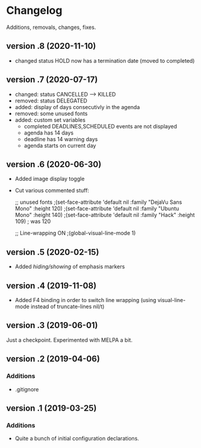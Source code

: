 # Changelog

Additions, removals, changes, fixes.

## version .8 (2020-11-10)

* changed status HOLD now has a termination date (moved to completed)

## version .7 (2020-07-17)

* changed: status CANCELLED --> KILLED
* removed: status DELEGATED
* added: display of days consecutivly in the agenda
* removed: some unused fonts
* added: custom set variables
	* completed DEADLINES,SCHEDULED events are not displayed
	* agenda has 14 days
	* deadline has 14 warning days
	* agenda starts on current day

## version .6 (2020-06-30)

* Added image display toggle

* Cut various commented stuff: 

	;; unused fonts
	;(set-face-attribute 'default nil :family "DejaVu Sans Mono" :height 120)
	;(set-face-attribute 'default nil :family "Ubuntu Mono" :height 140)
	;(set-face-attribute 'default nil :family "Hack" :height 109) ; was 120

	;; Line-wrapping ON
	;(global-visual-line-mode 1)

## version .5 (2020-02-15)
* Added *hiding/showing* of emphasis markers

## version .4 (2019-11-08)
* Added F4 binding in order to switch line wrapping (using visual-line-mode instead of truncate-lines nil/t)

## version .3 (2019-06-01)
Just a checkpoint. Experimented with MELPA a bit. 

## version .2 (2019-04-06)

### Additions
* .gitignore

## version .1 (2019-03-25)

### Additions
* Quite a bunch of initial configuration declarations. 
